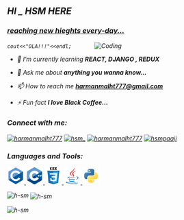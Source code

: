 <h2 align="left" ><em><cite> HI _ HSM HERE</cite></i></a></h2>
<u><h3 align="left">reaching new hieghts every-day...</h3></u>
<img align="right" alt="Coding" width="300" src="https://gifdb.com/images/high/deku-reading-comic-wintn3ky37koreln.webp">

<code>cout<<"OLA!!!"<<endl;</code>

- 🌱 I’m currently learning **REACT, DJANGO , REDUX**

- 💬 Ask me about **anything you wanna know...**

- 📫 How to reach me **harmanmalht777@gmail.com**

- ⚡ Fun fact **I love Black Coffee...**

<h3 align="left">Connect with me:</h3>
<p align="left">
<a href="https://www.hackerrank.com/harmanmalht777" target="blank"><img align="center" src="https://raw.githubusercontent.com/rahuldkjain/github-profile-readme-generator/master/src/images/icons/Social/hackerrank.svg" alt="harmanmalht777" height="30" width="40" /></a>
<a href="https://codeforces.com/profile/hsm_" target="blank"><img align="center" src="https://raw.githubusercontent.com/rahuldkjain/github-profile-readme-generator/master/src/images/icons/Social/codeforces.svg" alt="hsm_" height="30" width="40" /></a>
<a href="https://www.leetcode.com/harmanmalht777" target="blank"><img align="center" src="https://raw.githubusercontent.com/rahuldkjain/github-profile-readme-generator/master/src/images/icons/Social/leet-code.svg" alt="harmanmalht777" height="30" width="40" /></a>
<a href="https://instagram.com/hsmpaaji" target="blank"><img align="center" src="https://raw.githubusercontent.com/rahuldkjain/github-profile-readme-generator/master/src/images/icons/Social/instagram.svg" alt="hsmpaaji" height="30" width="40" /></a>
</p>

<h3 align="left">Languages and Tools:</h3>
<p align="left"> <a href="https://www.cprogramming.com/" target="_blank" rel="noreferrer"> <img src="https://raw.githubusercontent.com/devicons/devicon/master/icons/c/c-original.svg" alt="c" width="40" height="40"/> </a> <a href="https://www.w3schools.com/cpp/" target="_blank" rel="noreferrer"> <img src="https://raw.githubusercontent.com/devicons/devicon/master/icons/cplusplus/cplusplus-original.svg" alt="cplusplus" width="40" height="40"/> </a> <a href="https://www.w3schools.com/css/" target="_blank" rel="noreferrer"> <img src="https://raw.githubusercontent.com/devicons/devicon/master/icons/css3/css3-original-wordmark.svg" alt="css3" width="40" height="40"/> </a> <a href="https://www.java.com" target="_blank" rel="noreferrer"> <img src="https://raw.githubusercontent.com/devicons/devicon/master/icons/java/java-original.svg" alt="java" width="40" height="40"/> </a> <a href="https://www.python.org" target="_blank" rel="noreferrer"> <img src="https://raw.githubusercontent.com/devicons/devicon/master/icons/python/python-original.svg" alt="python" width="40" height="40"/> </a> </p>

<p><img align="left" src="https://github-readme-stats.vercel.app/api/top-langs?username=h-sm&show_icons=true&locale=en&layout=compact" alt="h-sm" /></p>

<p>&nbsp;<img align="center" src="https://github-readme-stats.vercel.app/api?username=h-sm&show_icons=true&locale=en" alt="h-sm" /></p>

<p><img align="center" src="https://github-readme-streak-stats.herokuapp.com/?user=h-sm&" alt="h-sm" /></p>
